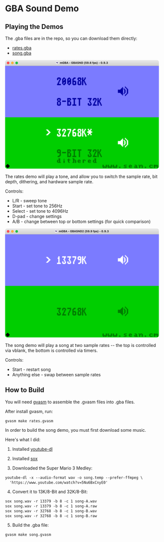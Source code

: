 GBA Sound Demo
==============

Playing the Demos
-----------------

The .gba files are in the repo, so you can download them directly:

* [rates.gba](https://raw.githubusercontent.com/velipso/gba-sound-demo/main/rates.gba)
* [song.gba](https://raw.githubusercontent.com/velipso/gba-sound-demo/main/song.gba)

![rates.gba](https://github.com/velipso/gba-sound-demo/raw/main/rates.png)

The rates demo will play a tone, and allow you to switch the sample rate, bit depth, dithering,
and hardware sample rate.

Controls:
* L/R - sweep tone
* Start - set tone to 256Hz
* Select - set tone to 4096Hz
* D-pad - change settings
* A/B - change between top or bottom settings (for quick comparison)

![song.gba](https://github.com/velipso/gba-sound-demo/raw/main/song.png)

The song demo will play a song at two sample rates -- the top is controlled via vblank, the bottom
is controlled via timers.

Controls:
* Start - restart song
* Anything else - swap between sample rates

How to Build
------------

You will need [gvasm](https://github.com/velipso/gvasm) to assemble the .gvasm files into .gba
files.

After install gvasm, run:

```
gvasm make rates.gvasm
```

In order to build the song demo, you must first download some music.

Here's what I did:

1. Installed [youtube-dl](https://ytdl-org.github.io/youtube-dl/download.html)

2. Installed [sox](http://sox.sourceforge.net/)

3. Downloaded the Super Mario 3 Medley:

```
youtube-dl -x --audio-format wav -o song.temp --prefer-ffmpeg \
  'https://www.youtube.com/watch?v=5Nu6BxCnyE0'
```

4. Convert it to 13K/8-Bit and 32K/8-Bit:

```
sox song.wav -r 13379 -b 8 -c 1 song-A.wav
sox song.wav -r 13379 -b 8 -c 1 song-A.raw
sox song.wav -r 32768 -b 8 -c 1 song-B.wav
sox song.wav -r 32768 -b 8 -c 1 song-B.raw
```

5. Build the .gba file:

```
gvasm make song.gvasm
```
